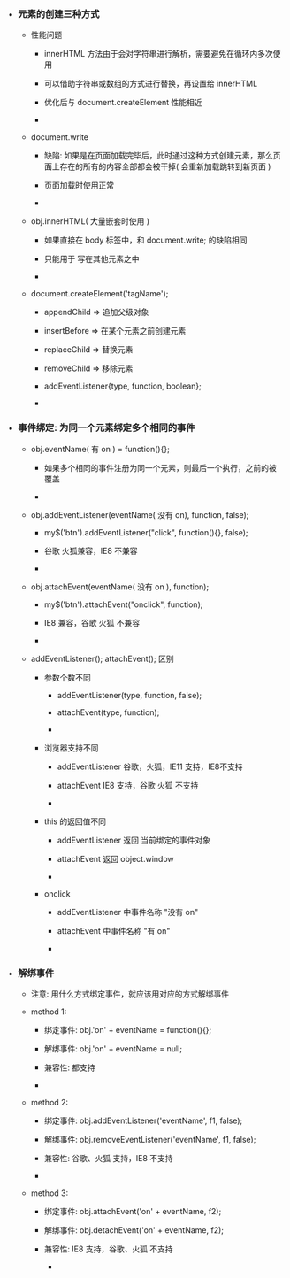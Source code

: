* ### 元素的创建三种方式

    * 性能问题
    
        * innerHTML 方法由于会对字符串进行解析，需要避免在循环内多次使用
        
        * 可以借助字符串或数组的方式进行替换，再设置给 innerHTML
        
        * 优化后与 document.createElement 性能相近
        
        *
        
    * document.write
    
        * 缺陷: 如果是在页面加载完毕后，此时通过这种方式创建元素，那么页面上存在的所有的内容全部都会被干掉( 会重新加载跳转到新页面 )
        
        * 页面加载时使用正常
        
        * 
    
    * obj.innerHTML( 大量嵌套时使用 )
    
        * 如果直接在 body 标签中，和 document.write; 的缺陷相同
        
        * 只能用于 写在其他元素之中
        
        * 
    
    * document.createElement('tagName');
    
        * appendChild => 追加父级对象
        
        * insertBefore => 在某个元素之前创建元素
        
        * replaceChild => 替换元素
        
        * removeChild => 移除元素
        
        * addEventListener{type, function, boolean};
        
        * 

* ### 事件绑定: 为同一个元素绑定多个相同的事件
    
    * obj.eventName( 有 on ) = function(){};
    
        * 如果多个相同的事件注册为同一个元素，则最后一个执行，之前的被覆盖
        
        * 
        
    * obj.addEventListener(eventName( 没有 on), function, false);
    
        * my$('btn').addEventListener("click", function(){}, false);
    
        * 谷歌 火狐兼容，IE8 不兼容
        
        * 
    
    * obj.attachEvent(eventName( 没有 on ), function);
    
        * my$('btn').attachEvent("onclick", function);
    
        * IE8 兼容，谷歌 火狐 不兼容
        
        * 

    * addEventListener(); attachEvent(); 区别
    
        * 参数个数不同
        
            * addEventListener(type, function, false);
            
            * attachEvent(type, function);
            
            * 
            
        * 浏览器支持不同
        
            * addEventListener 谷歌，火狐，IE11 支持，IE8不支持
            
            * attachEvent IE8 支持，谷歌 火狐 不支持
            
            * 
        
        * this 的返回值不同
        
            * addEventListener 返回 当前绑定的事件对象
            
            * attachEvent 返回 object.window
            
            * 
            
        * onclick
        
            * addEventListener 中事件名称 "没有 on"
            
            * attachEvent 中事件名称 "有 on"
            
            * 
    
* ### 解绑事件

    * 注意: 用什么方式绑定事件，就应该用对应的方式解绑事件
    
    * method 1:
    
        * 绑定事件: obj.'on' + eventName = function(){};
        
        * 解绑事件: obj.'on' + eventName = null;
        
        * 兼容性: 都支持
        
        * 
        
    * method 2:
    
        * 绑定事件: obj.addEventListener('eventName', f1, false);
        
        * 解绑事件: obj.removeEventListener('eventName', f1, false);
        
        * 兼容性: 谷歌、火狐 支持，IE8 不支持
        
        * 
        
    * method 3:
    
        * 绑定事件: obj.attachEvent('on' + eventName, f2);
        
        * 解绑事件: obj.detachEvent('on' + eventName, f2);
        
        * 兼容性: IE8 支持，谷歌、火狐 不支持
        
            * 